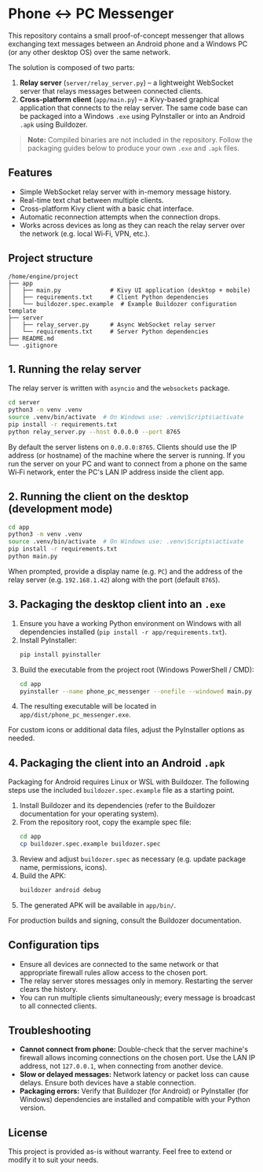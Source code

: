 # Phone ↔ PC Messenger

This repository contains a small proof-of-concept messenger that allows exchanging
text messages between an Android phone and a Windows PC (or any other desktop
OS) over the same network.

The solution is composed of two parts:

1. **Relay server** (`server/relay_server.py`) – a lightweight WebSocket server
   that relays messages between connected clients.
2. **Cross-platform client** (`app/main.py`) – a Kivy-based graphical
   application that connects to the relay server. The same code base can be
   packaged into a Windows `.exe` using PyInstaller or into an Android `.apk`
   using Buildozer.

> **Note:** Compiled binaries are not included in the repository. Follow the
> packaging guides below to produce your own `.exe` and `.apk` files.

## Features

- Simple WebSocket relay server with in-memory message history.
- Real-time text chat between multiple clients.
- Cross-platform Kivy client with a basic chat interface.
- Automatic reconnection attempts when the connection drops.
- Works across devices as long as they can reach the relay server over the
  network (e.g. local Wi‑Fi, VPN, etc.).

## Project structure

```
/home/engine/project
├── app
│   ├── main.py              # Kivy UI application (desktop + mobile)
│   ├── requirements.txt     # Client Python dependencies
│   └── buildozer.spec.example  # Example Buildozer configuration template
├── server
│   ├── relay_server.py      # Async WebSocket relay server
│   └── requirements.txt     # Server Python dependencies
├── README.md
└── .gitignore
```

## 1. Running the relay server

The relay server is written with `asyncio` and the `websockets` package.

```bash
cd server
python3 -m venv .venv
source .venv/bin/activate  # On Windows use: .venv\Scripts\activate
pip install -r requirements.txt
python relay_server.py --host 0.0.0.0 --port 8765
```

By default the server listens on `0.0.0.0:8765`. Clients should use the IP
address (or hostname) of the machine where the server is running. If you run the
server on your PC and want to connect from a phone on the same Wi‑Fi network,
enter the PC's LAN IP address inside the client app.

## 2. Running the client on the desktop (development mode)

```bash
cd app
python3 -m venv .venv
source .venv/bin/activate  # On Windows use: .venv\Scripts\activate
pip install -r requirements.txt
python main.py
```

When prompted, provide a display name (e.g. `PC`) and the address of the relay
server (e.g. `192.168.1.42`) along with the port (default `8765`).

## 3. Packaging the desktop client into an `.exe`

1. Ensure you have a working Python environment on Windows with all dependencies
   installed (`pip install -r app/requirements.txt`).
2. Install PyInstaller:
   ```bash
   pip install pyinstaller
   ```
3. Build the executable from the project root (Windows PowerShell / CMD):
   ```bash
   cd app
   pyinstaller --name phone_pc_messenger --onefile --windowed main.py
   ```
4. The resulting executable will be located in `app/dist/phone_pc_messenger.exe`.

For custom icons or additional data files, adjust the PyInstaller options as
needed.

## 4. Packaging the client into an Android `.apk`

Packaging for Android requires Linux or WSL with Buildozer. The following steps
use the included `buildozer.spec.example` file as a starting point.

1. Install Buildozer and its dependencies (refer to the Buildozer documentation
   for your operating system).
2. From the repository root, copy the example spec file:
   ```bash
   cd app
   cp buildozer.spec.example buildozer.spec
   ```
3. Review and adjust `buildozer.spec` as necessary (e.g. update package name,
   permissions, icons).
4. Build the APK:
   ```bash
   buildozer android debug
   ```
5. The generated APK will be available in `app/bin/`.

For production builds and signing, consult the Buildozer documentation.

## Configuration tips

- Ensure all devices are connected to the same network or that appropriate
  firewall rules allow access to the chosen port.
- The relay server stores messages only in memory. Restarting the server clears
  the history.
- You can run multiple clients simultaneously; every message is broadcast to all
  connected clients.

## Troubleshooting

- **Cannot connect from phone:** Double-check that the server machine's firewall
  allows incoming connections on the chosen port. Use the LAN IP address, not
  `127.0.0.1`, when connecting from another device.
- **Slow or delayed messages:** Network latency or packet loss can cause
  delays. Ensure both devices have a stable connection.
- **Packaging errors:** Verify that Buildozer (for Android) or PyInstaller (for
  Windows) dependencies are installed and compatible with your Python version.

## License

This project is provided as-is without warranty. Feel free to extend or modify
it to suit your needs.
